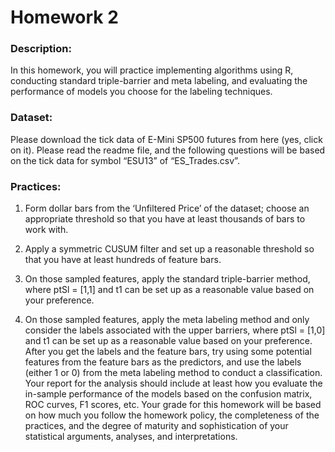 # Homework 2

### Description: 

In this homework, you will practice implementing algorithms using R, conducting standard triple-barrier and meta labeling, and evaluating the performance of models you choose for the labeling techniques.

### Dataset: 

Please download the tick data of E-Mini SP500 futures from here (yes, click on it). Please read the readme file, and the following questions will be based on the tick data for symbol “ESU13” of “ES_Trades.csv”.

### Practices:

1. Form dollar bars from the ‘Unfiltered Price’ of the dataset; choose an appropriate threshold so that you have at least thousands of bars to work with.

2. Apply a symmetric CUSUM filter and set up a reasonable threshold so that you have at least hundreds of feature bars.

3. On those sampled features, apply the standard triple-barrier method, where ptSl = [1,1] and t1 can be set up as a reasonable value based on your preference.

4. On those sampled features, apply the meta labeling method and only consider the labels associated with the upper barriers, where ptSl = [1,0] and t1 can be set up as a reasonable value based on your preference. After you get the labels and the feature bars, try using some potential features from the feature bars as the predictors, and use the labels (either 1 or 0) from the meta labeling method to conduct a classification. Your report for the analysis should include at least how you evaluate the in-sample performance of the models based on the confusion matrix, ROC curves, F1 scores, etc.
Your grade for this homework will be based on how much you follow the homework policy, the completeness of the practices, and the degree of maturity and sophistication of your statistical arguments, analyses, and interpretations.
